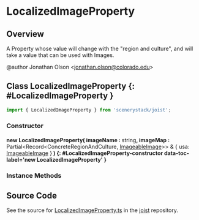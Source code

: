 # LocalizedImageProperty

## Overview

A Property whose value will change with the "region and culture", and will take a value that can be used with Images.

@author Jonathan Olson &lt;jonathan.olson@colorado.edu&gt;

## Class LocalizedImageProperty {: #LocalizedImageProperty }


```js
import { LocalizedImageProperty } from 'scenerystack/joist';
```
### Constructor

#### new LocalizedImageProperty( imageName : <span style="font-weight: 400;"><span style="color: hsla(calc(var(--md-hue) + 180deg),80%,40%,1);">string</span></span>, imageMap : <span style="font-weight: 400;">Partial&lt;Record&lt;ConcreteRegionAndCulture, [ImageableImage](../scenery/Imageable.md#ImageableImage)&gt;&gt; &amp; { usa: [ImageableImage](../scenery/Imageable.md#ImageableImage) }</span> ) {: #LocalizedImageProperty-constructor data-toc-label='new LocalizedImageProperty' }

### Instance Methods





## Source Code

See the source for [LocalizedImageProperty.ts](https://github.com/phetsims/joist/blob/main/js/i18n/LocalizedImageProperty.ts) in the [joist](https://github.com/phetsims/joist) repository.
